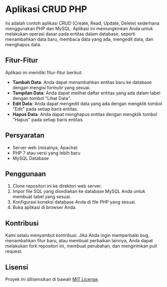 # Aplikasi CRUD PHP

Ini adalah contoh aplikasi CRUD (Create, Read, Update, Delete) sederhana menggunakan PHP dan MySQL. Aplikasi ini memungkinkan Anda untuk melakukan operasi dasar pada entitas dalam database, seperti menambahkan data baru, membaca data yang ada, mengedit data, dan menghapus data.

## Fitur-Fitur

Aplikasi ini memiliki fitur-fitur berikut:

- **Tambah Data**: Anda dapat menambahkan entitas baru ke database dengan mengisi formulir yang sesuai.
- **Tampilan Data**: Anda dapat melihat daftar entitas yang ada dalam tabel dengan tombol "Lihat Data".
- **Edit Data**: Anda dapat mengedit data yang ada dengan mengklik tombol "Edit" pada setiap baris entitas.
- **Hapus Data**: Anda dapat menghapus entitas dengan mengklik tombol "Hapus" pada setiap baris entitas.

## Persyaratan

- Server web (misalnya, Apache)
- PHP 7 atau versi yang lebih baru
- MySQL Database

## Penggunaan

1. Clone repositori ini ke direktori web server.
2. Impor file SQL yang disediakan ke database MySQL Anda untuk membuat tabel yang sesuai.
3. Konfigurasi koneksi database Anda di file PHP yang sesuai.
4. Buka aplikasi di browser Anda.

## Kontribusi

Kami selalu menyambut kontribusi. Jika Anda ingin memperbaiki bug, menambahkan fitur baru, atau membuat perbaikan lainnya, Anda dapat melakukan fork repositori ini, membuat perubahan, dan mengirimkan pull request.

## Lisensi

Proyek ini dilisensikan di bawah [MIT License](LICENSE).
